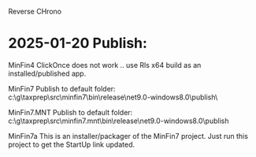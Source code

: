 ﻿Reverse CHrono

# 2025-01-20  Publish:

MinFin4       ClickOnce does not work .. use Rls x64 build as an installed/published app.

MinFin7       Publish to default folder: c:\g\taxprep\src\minfin7\bin\release\net9.0-windows8.0\publish\

MinFin7.MNT   Publish to default folder: c:\g\taxprep\src\minfin7.mnt\bin\release\net9.0-windows8.0\publish

MinFin7a      This is an installer/packager of the  MinFin7  project. Just run this project to get the StartUp link updated.
 